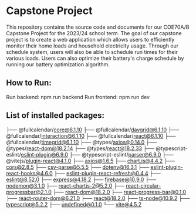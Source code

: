 # Capstone Project

This repository contains the source code and documents for our COE70A/B Capstone Project for the 2023/24 school term. The goal of our capstone project is to create a web application which allows users to efficiently monitor their home loads and household electricity usage. Through our schedule system, users will also be able to schedule run times for their various loads. Users can also optimize their battery's charge schedule by running our battery optimization algorithm.

## How to Run:

Run backend: npm run backend
Run frontend: npm run dev

## List of installed packages:

├── @fullcalendar/core@6.1.10
├── @fullcalendar/daygrid@6.1.10
├── @fullcalendar/interaction@6.1.10
├── @fullcalendar/react@6.1.10
├── @fullcalendar/timegrid@6.1.10
├── @types/axios@0.14.0
├── @types/react-dom@18.2.14
├── @types/react@18.2.33
├── @typescript-eslint/eslint-plugin@6.9.0
├── @typescript-eslint/parser@6.9.0
├── @vitejs/plugin-react@4.1.0
├── axios@1.6.5
├── chart.js@4.4.2
├── cors@2.8.5
├── csv-parse@5.5.5
├── dotenv@16.3.1
├── eslint-plugin-react-hooks@4.6.0
├── eslint-plugin-react-refresh@0.4.4
├── eslint@8.52.0
├── express@4.18.2
├── firebase@10.9.0
├── nodemon@3.1.0
├── react-chartjs-2@5.2.0
├── react-circular-progressbar@2.1.0
├── react-dom@18.2.0
├── react-progress-bar@0.1.0
├── react-router-dom@6.21.0
├── react@18.2.0
├── ts-node@10.9.2
├── typescript@5.2.2
├── undefined@0.1.0
└── vite@4.5.2
